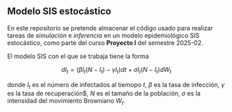 ## Modelo SIS estocástico

En este repositorio se pretende almacenar el código usado para realizar tareas de *simulación* e *inferencia* en un modelo epidemiológico SIS 
estocástico, como parte del curso **Proyecto I** del semestre 2025-02.

El modelo SIS con el que se trabaja tiene la forma

$$dI_t = (\beta I_t(N-I_t)-\gamma I_t)dt + \sigma I_t(N-I_t)dW_t$$

donde $I_t$ es el número de infectados al tiemopo $t$, $\beta$ es la tasa de infección, $\gamma$ es la tasa de recuperación$, 
$N$ es el tamaño de la población, $\sigma$ es la intensidad del movimiento Browniano $W_t$.
